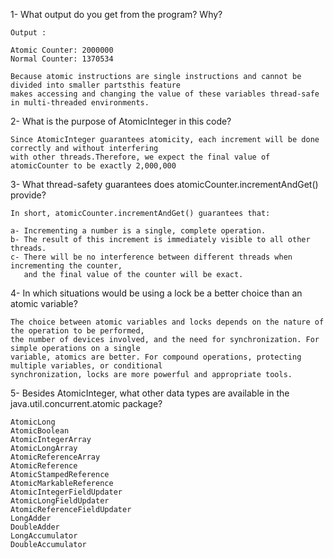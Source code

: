 1- What output do you get from the program? Why?

    Output :

    Atomic Counter: 2000000
    Normal Counter: 1370534

    Because atomic instructions are single instructions and cannot be divided into smaller partsthis feature
    makes accessing and changing the value of these variables thread-safe in multi-threaded environments.

2- What is the purpose of AtomicInteger in this code?

    Since AtomicInteger guarantees atomicity, each increment will be done correctly and without interfering
    with other threads.Therefore, we expect the final value of atomicCounter to be exactly 2,000,000

3- What thread-safety guarantees does atomicCounter.incrementAndGet() provide?

    In short, atomicCounter.incrementAndGet() guarantees that:

    a- Incrementing a number is a single, complete operation.
    b- The result of this increment is immediately visible to all other threads.
    c- There will be no interference between different threads when incrementing the counter,
       and the final value of the counter will be exact.

4- In which situations would be using a lock be a better choice than an atomic variable?

    The choice between atomic variables and locks depends on the nature of the operation to be performed,
    the number of devices involved, and the need for synchronization. For simple operations on a single
    variable, atomics are better. For compound operations, protecting multiple variables, or conditional
    synchronization, locks are more powerful and appropriate tools.

5- Besides AtomicInteger, what other data types are available in the java.util.concurrent.atomic package?

    AtomicLong
    AtomicBoolean
    AtomicIntegerArray
    AtomicLongArray
    AtomicReferenceArray
    AtomicReference
    AtomicStampedReference
    AtomicMarkableReference
    AtomicIntegerFieldUpdater
    AtomicLongFieldUpdater
    AtomicReferenceFieldUpdater
    LongAdder
    DoubleAdder
    LongAccumulator
    DoubleAccumulator